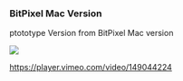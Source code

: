 ### BitPixel Mac Version

ptototype Version from BitPixel Mac version

![](https://paper.imgix.net/https%3A%2F%2Fd2mxuefqeaa7sj.cloudfront.net%2Fs_00B41D6FD6C5921D16A95793AA6F5FF9990ED1741C19DFAA21937D46A1F6DA69_1457559909413_newMacVersion_01.png?ixlib=js-0.2.1&s=9136c6a950b8090a15d8c8202f40223c)

https://player.vimeo.com/video/149044224
